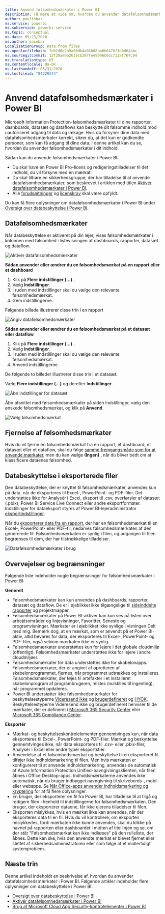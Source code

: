 ```yaml
---
title: Anvend følsomhedsmærkater i Power BI
description: Få mere at vide om, hvordan du anvender datafølsomhedsmærkater i Power BI
author: paulinbar
ms.service: powerbi
ms.subservice: powerbi-service
ms.topic: conceptual
ms.date: 05/23/2020
ms.author: painbar
LocalizationGroup: Data from files
ms.openlocfilehash: 7eb2d6e2a9a60db4a06b08ba0b6470f3dbd64abc
ms.sourcegitcommit: 12f26ae9a2615cb287fee9046b0dc713af764c04
ms.translationtype: HT
ms.contentlocale: da-DK
ms.lasthandoff: 05/31/2020
ms.locfileid: "84229244"
---
```

# <a name="apply-data-sensitivity-labels-in-power-bi"></a>Anvend datafølsomhedsmærkater i Power BI

Microsoft Information Protection-følsomhedsmærkater til dine rapporter, dashboards, datasæt og dataflows kan beskytte dit følsomme indhold mod uautoriseret adgang til data og lækage. Hvis du forsyner dine data med datafølsomhedsmærkater korrekt, sikrer du, at det kun er godkendte personer, som kan få adgang til dine data. I denne artikel kan du se, hvordan du anvender følsomhedsmærkater i dit indhold.

Sådan kan du anvende følsomhedsmærkater i Power BI:
* Du skal have en Power BI Pro-licens og redigeringstilladelser til det indhold, du vil forsyne med en mærkat.
* Du skal tilhøre en sikkerhedsgruppe, der har tilladelse til at anvende datafølsomhedsmærkater, som beskrevet i artiklen med titlen [Aktivér datafølsomhedsmærkater i Power BI](../admin/service-security-enable-data-sensitivity-labels.md#enable-data-sensitivity-labels).
* Alle [forudsætninger](../admin/service-security-data-protection-overview.md#requirements-for-using-sensitivity-labels-in-power-bi) og [licenskrav](../admin/service-security-data-protection-overview.md#licensing) skal være opfyldt.

Du kan få flere oplysninger om datafølsomhedsmærkater i Power BI under [Oversigt over databeskyttelse i Power BI](../admin/service-security-data-protection-overview.md).

## <a name="applying-sensitivity-labels"></a>Datafølsomhedsmærkater

Når databeskyttelse er aktiveret på din lejer, vises følsomhedsmærkater i kolonnen med følsomhed i listevisningen af dashboards, rapporter, datasæt og dataflow.

![Aktivér datafølsomhedsmærkater](media/service-security-apply-data-sensitivity-labels/apply-data-sensitivity-labels-01.png)

**Sådan anvender eller ændrer du en følsomhedsmærkat på en rapport eller et dashboard**
1. Klik på **Flere indstillinger (...)** .
1. Vælg **Indstillinger**.
1. I ruden med indstillinger skal du vælge den relevante følsomhedsmærkat.
1. Gem indstillingerne.

Følgende billede illustrerer disse trin i en rapport

![Angiv datafølsomhedsmærkater](media/service-security-apply-data-sensitivity-labels/apply-data-sensitivity-labels-02.png)

**Sådan anvender eller ændrer du en følsomhedsmærkat på et datasæt eller dataflow**

1. Klik på **Flere indstillinger (...)** .
1. Vælg **Indstillinger**.
1. I ruden med indstillinger skal du vælge den relevante følsomhedsmærkat.
1. Anvend indstillingerne.

De følgende to billeder illustrerer disse trin i et datasæt.

Vælg **Flere indstillinger (...)** og derefter **Indstillinger**.

![Åbn indstillinger for datasæt](media/service-security-apply-data-sensitivity-labels/apply-data-sensitivity-labels-05.png)

Åbn afsnittet med følsomhedsmærkater på siden Indstillinger, vælg den ønskede følsomhedsmærkat, og klik på **Anvend**.

![Vælg følsomhedsmærkat](media/service-security-apply-data-sensitivity-labels/apply-data-sensitivity-labels-06.png)

## <a name="removing-sensitivity-labels"></a>Fjernelse af følsomhedsmærkater
Hvis du vil fjerne en følsomhedsmærkat fra en rapport, et dashboard, et datasæt eller et dataflow, skal du følge [samme fremgangsmåde som for at anvende mærkater](#applying-sensitivity-labels), men du kan vælge **(Ingen)** , når du bliver bedt om at klassificere dataenes følsomhed. 

## <a name="data-protection-in-exported-files"></a>Databeskyttelse i eksporterede filer

Den databeskyttelse, der er knyttet til følsomhedsmærkater, anvendes kun på data, når de eksporteres til Excel-, PowerPoint- og PDF-filer. Det understøttes ikke for Analysér i Excel, eksport til .csv, overførsler af datasæt (.pbix), Power BI Service Live Connect eller andre eksportformater. Indstillinger for dataeksport styres af Power BI-lejeradministrator [eksportindstillinger](../service-admin-portal.md#export-and-sharing-settings).

Når du [eksporterer data fra en rapport](https://docs.microsoft.com/power-bi/consumer/end-user-export), der har en følsomhedsmærkat til en Excel-, PowerPoint- eller PDF-fil, nedarves følsomhedsmærkaten af den genererede fil. Følsomhedsmærkaten er synlig i filen, og adgangen til filen begrænses til dem, der har tilstrækkelige tilladelser.

![Datafølsomhedsmærkater i brug](media/service-security-apply-data-sensitivity-labels/apply-data-sensitivity-labels-04b.png)

## <a name="considerations-and-limitations"></a>Overvejelser og begrænsninger

Følgende liste indeholder nogle begrænsninger for følsomhedsmærkater i Power BI:

**Generelt**
* Følsomhedsmærkater kan kun anvendes på dashboards, rapporter, datasæt og dataflow. De er i øjeblikket ikke tilgængelige til [sideinddelte rapporter](../paginated-reports/report-builder-power-bi.md) og projektmapper.
* Følsomhedsmærkater på Power BI-aktiver kan kun ses på listen over arbejdsområder og linjevisninger, Favoritter, Seneste og programvisninger. Mærkater er i øjeblikket ikke synlige i visningen Delt med mig. Bemærk dog, at en mærkat, som er anvendt på et Power BI-aktiv, altid bevares for data, der eksporteres til Excel-, PowerPoint- og PDF-filer, også selvom mærkaten ikke er synlig.
* Følsomhedsmærkater understøttes kun for lejere i det globale cloudmiljø (offentligt). Følsomhedsmærkater understøttes ikke for lejere i andre cloudmiljøer.
* Følsomhedsmærkater for data understøttes ikke for skabelonapps. Følsomhedsmærkater, der er angivet af opretteren af skabelonprogrammet, fjernes, når programmet udtrækkes og installeres. Følsomhedsmærkater, der føjes til artefakter i et installeret skabelonprogram af programbrugeren, mistes (nulstilles til ingenting), når programmet opdateres.
* Power BI understøtter ikke følsomhedsmærkater for beskyttelsestyperne [Videresend ikke](https://docs.microsoft.com/microsoft-365/compliance/encryption-sensitivity-labels?view=o365-worldwide#let-users-assign-permissions) og [brugerdefineret](https://docs.microsoft.com/microsoft-365/compliance/encryption-sensitivity-labels?view=o365-worldwide#let-users-assign-permissions) og [HYOK](https://docs.microsoft.com/azure/information-protection/configure-adrms-restrictions). Beskyttelsestyperne Videresend ikke og brugerdefineret henviser til de mærkater, der er defineret i [Microsoft 365 Security Center](https://security.microsoft.com/) eller [Microsoft 365 Compliance Center](https://compliance.microsoft.com/).

**Eksportér**
* Mærkat- og beskyttelseskontrolelementer gennemtvinges kun, når data eksporteres til Excel-, PowerPoint- og PDF-filer. Mærkat og beskyttelse gennemtvinges ikke, når data eksporteres til .csv- eller .pbix-filer, Analysér i Excel eller andre typer eksportstier.
* Anvendelse af et følsomhedsmærkat og beskyttelse til en eksporteret fil tilføjer ikke indholdsmarkering til filen. Men hvis mærkaten er konfigureret til at anvende indholdsmarkering, anvendes de automatisk af Azure Information Protection Unified-navngivningsklienten, når filen åbnes i Office Desktop-apps. Indholdsmærkaterne anvendes ikke automatisk, når du bruger indbygget navngivning til skrivebords-, mobil- eller webapps. Se [Når Office-apps anvender indholdsmarkering og kryptering](https://docs.microsoft.com/microsoft-365/compliance/sensitivity-labels-office-apps?view=o365-worldwide#when-office-apps-apply-content-marking-and-encryption) for at få flere oplysninger.
* En bruger, der eksporterer en fil fra Power BI, har tilladelse til at tilgå og redigere filen i henhold til indstillingerne for følsomhedsmærkaten. Den bruger, der eksporterer dataene, får ikke ejerens tilladelser til filen.
* Eksporten mislykkes, hvis en mærkat ikke kan anvendes, når der eksporteres data til en fil. Hvis du vil kontrollere, om eksporten mislykkedes, fordi mærkaten ikke kunne anvendes, skal du klikke på navnet på rapporten eller dashboardet i midten af titellinjen og se, om der står "Følsomhedsmærkat kan ikke indlæses" på den rulleliste, der åbnes. Dette kan ske, hvis den anvendte mærkat er blevet fjernet eller slettet af sikkerhedsadministratoren eller som følge af et midlertidigt systemproblem.

## <a name="next-steps"></a>Næste trin

Denne artikel indeholdt en beskrivelse af, hvordan du anvender datafølsomhedsmærkater i Power BI. Følgende artikler indeholder flere oplysninger om databeskyttelse i Power BI. 

* [Oversigt over databeskyttelse i Power BI](../admin/service-security-data-protection-overview.md)
* [Aktivér datafølsomhedsmærkater i Power BI](../admin/service-security-enable-data-sensitivity-labels.md)
* [Brug af Microsoft Cloud App Security-kontrolelementer i Power BI](../admin/service-security-using-microsoft-cloud-app-security-controls.md)